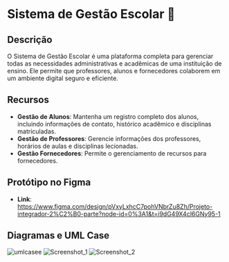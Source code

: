 # Sistema de Gestão Escolar 🏫

## Descrição

O Sistema de Gestão Escolar é uma plataforma completa para gerenciar todas as necessidades administrativas e acadêmicas de uma instituição de ensino. Ele permite que professores, alunos e fornecedores colaborem em um ambiente digital seguro e eficiente.

## Recursos

- **Gestão de Alunos**: Mantenha um registro completo dos alunos, incluindo informações de contato, histórico acadêmico e disciplinas matriculadas.
- **Gestão de Professores**: Gerencie informações dos professores, horários de aulas e disciplinas lecionadas.
- **Gestão Fornecedores**: Permite o gerenciamento de recursos para fornecedores.

## Protótipo no Figma 

- **Link**: https://www.figma.com/design/pVxyLxhcC7pohVNbrZu8Zh/Projeto-integrador-2%C2%B0-parte?node-id=0%3A1&t=i9dG49X4cl6GNy95-1

## Diagramas e UML Case
![umlcasee](https://github.com/FelipeLourenc/Projeto-Integrador-PT2/assets/119360201/c8acba86-64b6-4760-af6f-81acb34815d5)
![Screenshot_1](https://github.com/FelipeLourenc/Projeto-Integrador-PT2/assets/119360201/5d4d16d1-281c-4a55-9b90-19a6a1ddb409)
![Screenshot_2](https://github.com/FelipeLourenc/Projeto-Integrador-PT2/assets/119360201/945850c3-778d-4539-bfe0-8eb59a72c816)

